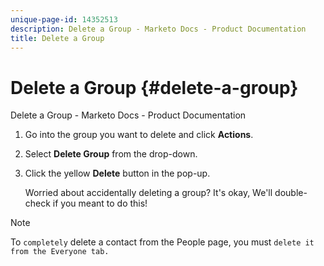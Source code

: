 ```yaml
---
unique-page-id: 14352513
description: Delete a Group - Marketo Docs - Product Documentation
title: Delete a Group
---
```


# Delete a Group {#delete-a-group}

Delete a Group - Marketo Docs - Product Documentation

1. Go into the group you want to delete and click **Actions**.
1. Select **Delete Group** from the drop-down.
1. Click the yellow **Delete** button in the pop-up.
  
   Worried about accidentally deleting a group? It's okay, We'll double-check if you meant to do this!

>[!NOTE]
>
>To `completely` delete a contact from the People page, you must `delete it from the Everyone tab.`

&nbsp; 